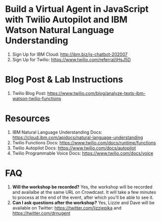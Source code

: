 # Build a Virtual Agent in JavaScript with Twilio Autopilot and IBM Watson Natural Language Understanding

1. Sign Up for IBM Cloud: http://ibm.biz/js-chatbot-202007
1. Sign Up for Twilio: https://www.twilio.com/referral/iHsJ5D

# Blog Post & Lab Instructions

1. Twilio Blog Post: https://www.twilio.com/blog/analyze-texts-ibm-watson-twilio-functions

# Resources

1. IBM Natural Language Understanding Docs: https://cloud.ibm.com/apidocs/natural-language-understanding
1. Twilio Functions Docs: https://www.twilio.com/docs/runtime/functions
1. Twilio Autopilot Docs: https://www.twilio.com/docs/autopilot
1. Twilio Programmable Voice Docs: https://www.twilio.com/docs/voice

# FAQ

1. **Will the workshop be recorded?** Yes, the workshop will be recorded and availalbe at the same URL on Crowdcast. It will take a few minutes to process at the end of the event, after which you'll be able to see it.
1. **Can I ask questions after the workshop?** Yes, Lizzie and Dave will be available on Twitter: https://twitter.com/lizziepika and https://twitter.com/drnugent
